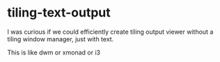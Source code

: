 # tiling-text-output

I was curious if we could efficiently create tiling output viewer without a tiling window manager, just with text.

This is like dwm or xmonad or i3